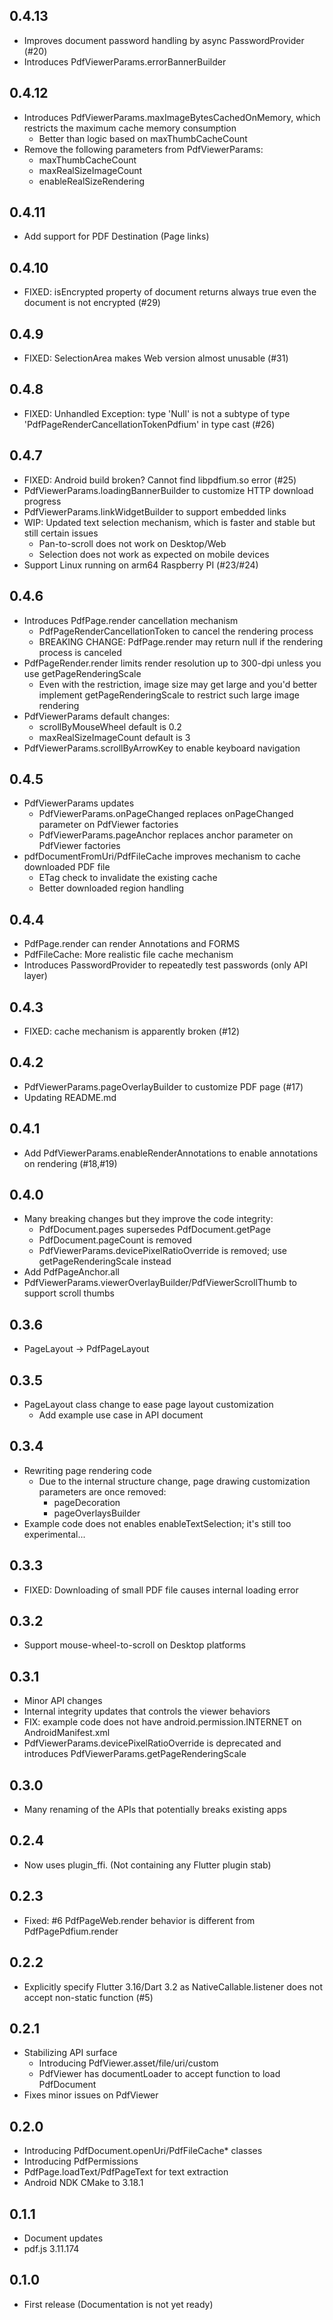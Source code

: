 ## 0.4.13

- Improves document password handling by async PasswordProvider (#20)
- Introduces PdfViewerParams.errorBannerBuilder

## 0.4.12

- Introduces PdfViewerParams.maxImageBytesCachedOnMemory, which restricts the maximum cache memory consumption
  - Better than logic based on maxThumbCacheCount
- Remove the following parameters from PdfViewerParams:
  - maxThumbCacheCount
  - maxRealSizeImageCount
  - enableRealSizeRendering

## 0.4.11

- Add support for PDF Destination (Page links)

## 0.4.10

- FIXED: isEncrypted property of document returns always true even the document is not encrypted (#29)

## 0.4.9

- FIXED: SelectionArea makes Web version almost unusable (#31)

## 0.4.8

- FIXED: Unhandled Exception: type 'Null' is not a subtype of type 'PdfPageRenderCancellationTokenPdfium' in type cast (#26)

## 0.4.7

- FIXED: Android build broken? Cannot find libpdfium.so error (#25)
- PdfViewerParams.loadingBannerBuilder to customize HTTP download progress
- PdfViewerParams.linkWidgetBuilder to support embedded links
- WIP: Updated text selection mechanism, which is faster and stable but still certain issues
  - Pan-to-scroll does not work on Desktop/Web
  - Selection does not work as expected on mobile devices
- Support Linux running on arm64 Raspberry PI (#23/#24)

## 0.4.6

- Introduces PdfPage.render cancellation mechanism
  - PdfPageRenderCancellationToken to cancel the rendering process
  - BREAKING CHANGE: PdfPage.render may return null if the rendering process is canceled
- PdfPageRender.render limits render resolution up to 300-dpi unless you use getPageRenderingScale
  - Even with the restriction, image size may get large and you'd better implement getPageRenderingScale to restrict such large image rendering
- PdfViewerParams default changes:
  - scrollByMouseWheel default is 0.2
  - maxRealSizeImageCount default is 3
- PdfViewerParams.scrollByArrowKey to enable keyboard navigation

## 0.4.5

- PdfViewerParams updates
  - PdfViewerParams.onPageChanged replaces onPageChanged parameter on PdfViewer factories
  - PdfViewerParams.pageAnchor replaces anchor parameter on PdfViewer factories
- pdfDocumentFromUri/PdfFileCache improves mechanism to cache downloaded PDF file
  - ETag check to invalidate the existing cache
  - Better downloaded region handling

## 0.4.4

- PdfPage.render can render Annotations and FORMS
- PdfFileCache: More realistic file cache mechanism
- Introduces PasswordProvider to repeatedly test passwords (only API layer)

## 0.4.3

- FIXED: cache mechanism is apparently broken (#12)

## 0.4.2

- PdfViewerParams.pageOverlayBuilder to customize PDF page (#17)
- Updating README.md

## 0.4.1

- Add PdfViewerParams.enableRenderAnnotations to enable annotations on rendering (#18,#19)

## 0.4.0

- Many breaking changes but they improve the code integrity:
  - PdfDocument.pages supersedes PdfDocument.getPage
  - PdfDocument.pageCount is removed
  - PdfViewerParams.devicePixelRatioOverride is removed; use getPageRenderingScale instead
- Add PdfPageAnchor.all
- PdfViewerParams.viewerOverlayBuilder/PdfViewerScrollThumb to support scroll thumbs

## 0.3.6

- PageLayout -> PdfPageLayout

## 0.3.5

- PageLayout class change to ease page layout customization
  - Add example use case in API document

## 0.3.4

- Rewriting page rendering code
  - Due to the internal structure change, page drawing customization parameters are once removed:
    - pageDecoration
    - pageOverlaysBuilder
- Example code does not enables enableTextSelection; it's still too experimental...

## 0.3.3

- FIXED: Downloading of small PDF file causes internal loading error

## 0.3.2

- Support mouse-wheel-to-scroll on Desktop platforms

## 0.3.1

- Minor API changes
- Internal integrity updates that controls the viewer behaviors
- FIX: example code does not have android.permission.INTERNET on AndroidManifest.xml
- PdfViewerParams.devicePixelRatioOverride is deprecated and introduces PdfViewerParams.getPageRenderingScale

## 0.3.0

- Many renaming of the APIs that potentially breaks existing apps

## 0.2.4

- Now uses plugin_ffi. (Not containing any Flutter plugin stab)

## 0.2.3

- Fixed: #6 PdfPageWeb.render behavior is different from PdfPagePdfium.render

## 0.2.2

- Explicitly specify Flutter 3.16/Dart 3.2 as NativeCallable.listener does not accept non-static function (#5)

## 0.2.1

- Stabilizing API surface
  - Introducing PdfViewer.asset/file/uri/custom
  - PdfViewer has documentLoader to accept function to load PdfDocument
- Fixes minor issues on PdfViewer

## 0.2.0

- Introducing PdfDocument.openUri/PdfFileCache\* classes
- Introducing PdfPermissions
- PdfPage.loadText/PdfPageText for text extraction
- Android NDK CMake to 3.18.1

## 0.1.1

- Document updates
- pdf.js 3.11.174

## 0.1.0

- First release (Documentation is not yet ready)
